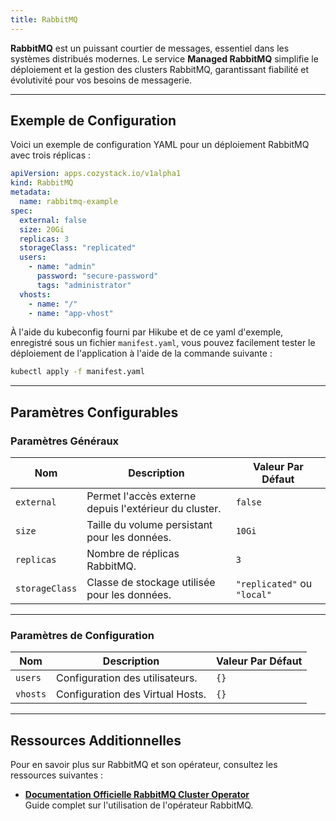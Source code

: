 ```yaml
---
title: RabbitMQ
---
```


**RabbitMQ** est un puissant courtier de messages, essentiel dans les systèmes distribués modernes. Le service **Managed RabbitMQ** simplifie le déploiement et la gestion des clusters RabbitMQ, garantissant fiabilité et évolutivité pour vos besoins de messagerie.

---

## Exemple de Configuration

Voici un exemple de configuration YAML pour un déploiement RabbitMQ avec trois réplicas :

```yaml
apiVersion: apps.cozystack.io/v1alpha1
kind: RabbitMQ
metadata:
  name: rabbitmq-example
spec:
  external: false
  size: 20Gi
  replicas: 3
  storageClass: "replicated"
  users:
    - name: "admin"
      password: "secure-password"
      tags: "administrator"
  vhosts:
    - name: "/"
    - name: "app-vhost"
```

À l'aide du kubeconfig fourni par Hikube et de ce yaml d'exemple, enregistré sous un fichier `manifest.yaml`, vous pouvez facilement tester le déploiement de l'application à l'aide de la commande suivante :

```sh
kubectl apply -f manifest.yaml
```

---

## Paramètres Configurables

### **Paramètres Généraux**

| **Nom**        | **Description**                                      | **Valeur Par Défaut** |
|-----------------|------------------------------------------------------|------------------------|
| `external`     | Permet l'accès externe depuis l'extérieur du cluster. | `false`               |
| `size`         | Taille du volume persistant pour les données.         | `10Gi`                |
| `replicas`     | Nombre de réplicas RabbitMQ.                          | `3`                   |
| `storageClass` | Classe de stockage utilisée pour les données.         | `"replicated"` ou `"local"`   |

---

### **Paramètres de Configuration**

| **Nom**      | **Description**                       | **Valeur Par Défaut** |
|--------------|---------------------------------------|------------------------|
| `users`      | Configuration des utilisateurs.      | `{}`                  |
| `vhosts`     | Configuration des Virtual Hosts.     | `{}`                  |

---

## Ressources Additionnelles

Pour en savoir plus sur RabbitMQ et son opérateur, consultez les ressources suivantes :

- **[Documentation Officielle RabbitMQ Cluster Operator](https://www.rabbitmq.com/kubernetes/operator/operator-overview.html)**  
  Guide complet sur l'utilisation de l'opérateur RabbitMQ.
